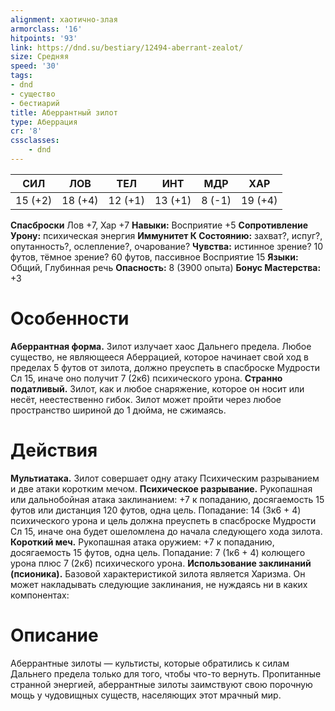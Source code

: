 ```yaml
---
alignment: хаотично-злая
armorclass: '16'
hitpoints: '93'
link: https://dnd.su/bestiary/12494-aberrant-zealot/
size: Средняя
speed: '30'
tags:
- dnd
- существо
- бестиарий
title: Аберрантный зилот
type: Аберрация
cr: '8'
cssclasses:
    - dnd
---
```



| СИЛ | ЛОВ | ТЕЛ | ИНТ | МДР | ХАР |
|---|---|---|---|---|---|
| 15 (+2) | 18 (+4) | 12 (+1) | 13 (+1) | 8 (-1) | 19 (+4) |
**Спасброски** Лов +7, Хар +7
**Навыки:** Восприятие +5
**Сопротивление Урону:** психическая энергия
**Иммунитет К Состоянию:** захват?, испуг?, опутанность?, ослепление?, очарование?
**Чувства:** истинное зрение? 10 футов, тёмное зрение? 60 футов, пассивное Восприятие 15
**Языки:** Общий, Глубинная речь
**Опасность:** 8 (3900 опыта)
**Бонус Мастерства:** +3


# Особенности
**Аберрантная форма.** Зилот излучает хаос Дальнего предела. Любое существо, не являющееся Аберрацией, которое начинает свой ход в пределах 5 футов от зилота, должно преуспеть в спасброске Мудрости Сл 15, иначе оно получит 7 (2к6) психического урона.
**Странно податливый.** Зилот, как и любое снаряжение, которое он носит или несёт, неестественно гибок. Зилот может пройти через любое пространство шириной до 1 дюйма, не сжимаясь.


# Действия
**Мультиатака.** Зилот совершает одну атаку Психическим разрыванием и две атаки коротким мечом.
**Психическое разрывание.** Рукопашная или дальнобойная атака заклинанием: +7 к попаданию, досягаемость 15 футов или дистанция 120 футов, одна цель. Попадание:  14 (3к6 + 4) психического урона и цель должна преуспеть в спасброске Мудрости Сл 15, иначе она будет ошеломлена до начала следующего хода зилота.
**Короткий меч.** Рукопашная атака оружием: +7 к попаданию, досягаемость 15 футов, одна цель. Попадание: 7 (1к6 + 4) колющего урона  плюс 7 (2к6) психического урона.
**Использование заклинаний (псионика).** Базовой характеристикой зилота является Харизма. Он может накладывать следующие заклинания, не нуждаясь ни в каких компонентах:


# Описание
Аберрантные зилоты — культисты, которые обратились к силам Дальнего предела только для того, чтобы что-то вернуть. Пропитанные странной энергией, аберрантные зилоты заимствуют свою порочную мощь у чудовищных существ, населяющих этот мрачный мир.